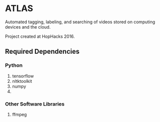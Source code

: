 # ATLAS
Automated tagging, labeling, and searching of videos stored on computing devices and the cloud.

Project created at HopHacks 2016.

## Required Dependencies
### Python

1.  tensorflow
2.  nltktoolkit
3.  numpy
4.  
### Other Software Libraries
1.  ffmpeg
